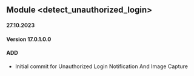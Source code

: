 ## Module <detect_unauthorized_login>

#### 27.10.2023
#### Version 17.0.1.0.0
#### ADD

- Initial commit for Unauthorized Login Notification And Image Capture
